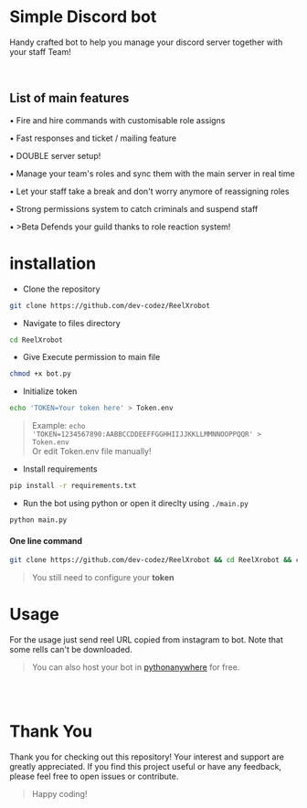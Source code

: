 # Simple Discord bot
Handy crafted bot to help you manage your discord server together with your staff Team!

<br>

## List of main features
• Fire and hire commands with customisable role assigns

• Fast responses and ticket / mailing feature

• DOUBLE server setup!

• Manage your team's roles and sync them with the main server in real time

• Let your staff take a break and don't worry anymore of reassigning roles

• Strong permissions system to catch criminals and suspend staff

• >Beta Defends your guild thanks to role reaction system!

# installation
+ Clone the repository
```bash
git clone https://github.com/dev-codez/ReelXrobot
```
+ Navigate to files directory
```bash
cd ReelXrobot
```
+ Give Execute permission to main file
```bash
chmod +x bot.py
```
+ Initialize token
```bash
echo 'TOKEN=Your token here' > Token.env
```
> Example: `echo 'TOKEN=1234567890:AABBCCDDEEFFGGHHIIJJKKLLMMNNOOPPQQR' > Token.env`                                       
> Or edit Token.env file manually!
+ Install requirements
```bash
pip install -r requirements.txt
```
+ Run the bot using python or open it direclty using `./main.py`
```bash
python main.py
```
#### One line command
```bash
git clone https://github.com/dev-codez/ReelXrobot && cd ReelXrobot && chmod +x bot.py && pip install -r requirements.txt
```
> You still need to configure your **token**


# Usage
For the usage just send reel URL copied from instagram to bot. Note that some rells can't be downloaded.
> You can also host your bot in [pythonanywhere](https://www.pythonanywhere.com) for free.

<br><br>

# Thank You
Thank you for checking out this repository! Your interest and support are greatly appreciated. If you find this project useful or have any feedback, please feel free to open issues or contribute.
> Happy coding!

